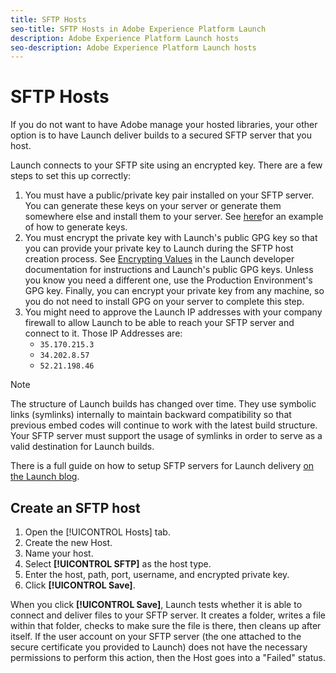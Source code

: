 ```yaml
---
title: SFTP Hosts
seo-title: SFTP Hosts in Adobe Experience Platform Launch
description: Adobe Experience Platform Launch hosts
seo-description: Adobe Experience Platform Launch hosts
---
```


# SFTP Hosts

If you do not want to have Adobe manage your hosted libraries, your other option is to have Launch deliver builds to a secured SFTP server that you host.

Launch connects to your SFTP site using an encrypted key. There are a few steps to set this up correctly:

1. You must have a public/private key pair installed on your SFTP server.  You can generate these keys on your server or generate them somewhere else and install them to your server.  See [here](https://help.github.com/articles/generating-a-new-ssh-key-and-adding-it-to-the-ssh-agent/#generating-a-new-ssh-key)for an example of how to generate keys.
1. You must encrypt the private key with Launch's public GPG key so that you can provide your private key to Launch during the SFTP host creation process.  See [Encrypting Values](https://developer.adobelaunch.com/api/guides/encrypting_values/) in the Launch developer documentation for instructions and Launch's public GPG keys.  Unless you know you need a different one, use the Production Environment's GPG key.  Finally, you can encrypt your private key from any  machine, so you do not need to install GPG on your server to complete this step.
1. You might need to approve the Launch IP addresses with your company firewall to allow Launch to be able to reach your SFTP server and connect to it.  Those IP Addresses are:
   * `35.170.215.3`
   * `34.202.8.57`
   * `52.21.198.46`

>[!NOTE]
>
> The structure of Launch builds has changed over time.  They use symbolic links (symlinks) internally to maintain backward compatibility so that previous embed codes will continue to work with the latest build structure.  Your SFTP server must support the usage of symlinks in order to serve as a valid destination for Launch builds.

There is a full guide on how to setup SFTP servers for Launch delivery [on the Launch blog](https://medium.com/launch-by-adobe/configuring-an-sftp-server-for-use-with-adobe-launch-bc626027e5a6).

## Create an SFTP host

1. Open the [!UICONTROL Hosts] tab.
1. Create the new Host.
1. Name your host.
1. Select **[!UICONTROL SFTP]** as the host type.
1. Enter the host, path, port, username, and encrypted private key.
1. Click **[!UICONTROL Save]**.

When you click **[!UICONTROL Save]**, Launch tests whether it is able to connect and deliver files to your SFTP server. It creates a folder, writes a file within that folder, checks to make sure the file is there, then cleans up after itself. If the user account on your SFTP server (the one attached to the secure certificate you provided to Launch) does not have the necessary permissions to perform this action, then the Host goes into a "Failed" status.
